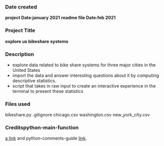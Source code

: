 ### Date created
**project Date:january 2021**
**readme file Date:feb 2021**
### Project Title
**explore us bikeshare systems** 

### Description
 * explore data related to bike share systems for three major cities in the United States
 * import the data and answer interesting questions about it by computing descriptive statistics.
 * script that takes in raw input to create an interactive experience in the terminal to present these statistics
 
### Files used
bikeshare.py
.gitignore
chicago.csv
washington.csv
new_york_city.csv

### Creditspython-main-function

[a link][1] and
python-comments-guide [link][2].

[1]:https://realpython.com/python-main-function/ "/python-main-function"
[2]:https://realpython.com/python-comments-guide/ "/python-comments-guide"

